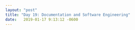 ```yaml
---
layout: "post"
title: "Day 19: Documentation and Software Engineering"
date:   2019-01-17 9:13:12 -0600
---
```

